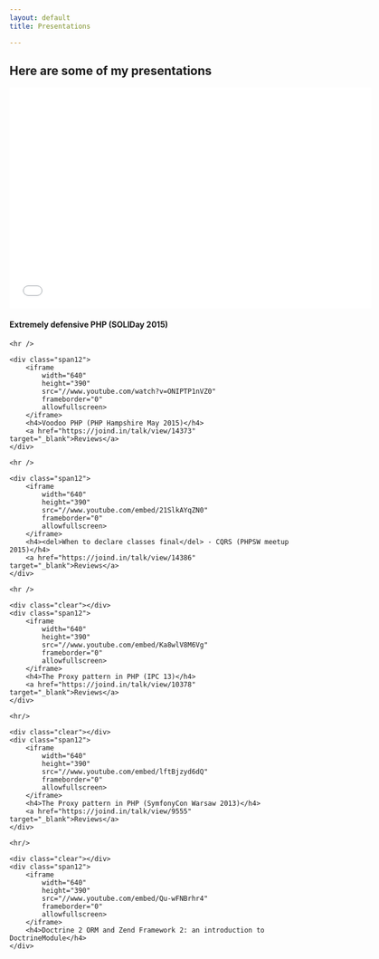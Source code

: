 ```yaml
---
layout: default
title: Presentations

---
```

<article>
    <h2>Here are some of my presentations</h2>

 <div class="clear"></div>
    <div class="span12">
        <iframe
            width="640"
            height="390"
            src="//www.youtube.com/watch?v=vS0Nn_ncH-8"
            frameborder="0"
            allowfullscreen>
        </iframe>
        <h4>Extremely defensive PHP (SOLIDay 2015)</h4>
    </div>

    <hr />

    <div class="span12">
        <iframe
            width="640"
            height="390"
            src="//www.youtube.com/watch?v=ONIPTP1nVZ0"
            frameborder="0"
            allowfullscreen>
        </iframe>
        <h4>Voodoo PHP (PHP Hampshire May 2015)</h4>
        <a href="https://joind.in/talk/view/14373" target="_blank">Reviews</a>
    </div>

    <hr />

    <div class="span12">
        <iframe
            width="640"
            height="390"
            src="//www.youtube.com/embed/21SlkAYqZN0"
            frameborder="0"
            allowfullscreen>
        </iframe>
        <h4><del>When to declare classes final</del> - CQRS (PHPSW meetup 2015)</h4>
        <a href="https://joind.in/talk/view/14386" target="_blank">Reviews</a>
    </div>

    <hr />

    <div class="clear"></div>
    <div class="span12">
        <iframe
            width="640"
            height="390"
            src="//www.youtube.com/embed/Ka8wlV8M6Vg"
            frameborder="0"
            allowfullscreen>
        </iframe>
        <h4>The Proxy pattern in PHP (IPC 13)</h4>
        <a href="https://joind.in/talk/view/10378" target="_blank">Reviews</a>
    </div>

    <hr/>

    <div class="clear"></div>
    <div class="span12">
        <iframe
            width="640"
            height="390"
            src="//www.youtube.com/embed/lftBjzyd6dQ"
            frameborder="0"
            allowfullscreen>
        </iframe>
        <h4>The Proxy pattern in PHP (SymfonyCon Warsaw 2013)</h4>
        <a href="https://joind.in/talk/view/9555" target="_blank">Reviews</a>
    </div>

    <hr/>

    <div class="clear"></div>
    <div class="span12">
        <iframe 
            width="640" 
            height="390" 
            src="//www.youtube.com/embed/Qu-wFNBrhr4" 
            frameborder="0" 
            allowfullscreen>
        </iframe>
        <h4>Doctrine 2 ORM and Zend Framework 2: an introduction to DoctrineModule</h4>
    </div>
</article>
